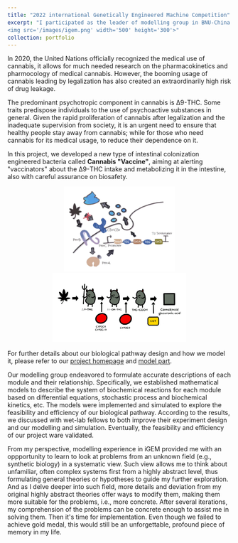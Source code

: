 ```yaml
---
title: "2022 international Genetically Engineered Machine Competition"
excerpt: "I participated as the leader of modelling group in BNU-China 2022, where we won silver medal.<br/>
<img src='/images/igem.png' width='500' height='300'>"
collection: portfolio
---
```


In 2020, the United Nations officially recognized the medical use of cannabis, it allows for much needed research on the pharmacokinetics and pharmocology of medical cannabis. However, the booming usage of cannabis leading by legalization has also created an extraordinarily high risk of drug leakage.

The predominant psychotropic component in cannabis is Δ9-THC. Some traits predispose individuals to the use of psychoactive substances in general. Given the rapid proliferation of cannabis after legalization and the inadequate supervision from society, it is an urgent need to ensure that healthy people stay away from cannabis; while for those who need cannabis for its medical usage, to reduce their dependence on it.

In this project, we developed a new type of intestinal colonization engineered bacteria called **Cannabis "Vaccine"**, aiming at alerting "vaccinators" about the Δ9-THC intake and metabolizing it in the intestine, also with careful assurance on biosafety.

<!-- ![Pathway for Δ9-THC detecting](images/../../images/igem-pathway1.png)
![Pathway for Δ9-THC degrading](images/../../images/igem-pathway2.png) -->
<center class='half'>
    <img src='images/../../images/igem-pathway1.png' width='250' alt='Pathway for Δ9-THC detecting'><img src='images/../../images/igem-pathway2.png' width='300' alt='Pathway for Δ9-THC degrading'>
</center>

For further details about our biological pathway design and how we model it, please refer to our [project homepage](https://2022.igem.wiki/bnu-china/) and [model part](https://2022.igem.wiki/bnu-china/model).

Our modelling group endeavored to formulate accurate descriptions of each module and their relationship. Specifically, we established mathematical models to describe the system of biochemical reactions for each module based on differential equations, stochastic process and biochemical kinetics, etc. The models were implemented and simulated to explore the feasibility and efficiency of our biological pathway. According to the results, we discussed with wet-lab fellows to both improve their experiment design and our modelling and simulation. Eventually, the feasibility and efficiency of our project ware validated.

From my perspective, modelling experience in iGEM provided me with an oppportunity to learn to look at problems from an unknown field (e.g., synthetic biology) in a systematic view. Such view allows me to think about unfamiliar, often complex systems first from a highly abstract level, thus formulating general theories or hypotheses to guide my further exploration. And as I delve deeper into such field, more details and deviation from my original highly abstract theories offer ways to modify them, making them more suitable for the problems, i.e., more concrete. After several iterations, my comprehension of the problems can be concrete enough to assist me in solving them. Then it's time for implementation. Even though we failed to achieve gold medal, this would still be an unforgettable, profound piece of memory in my life.